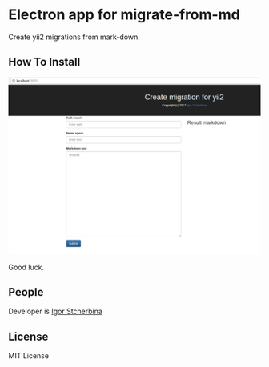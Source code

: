 # Electron app for migrate-from-md

Create yii2 migrations from mark-down.

## How To Install

![In work screenshot](https://raw.githubusercontent.com/eagle7410/migrate-from-md/0_1_0/screen.jpg)

Good luck.
   
## People

Developer is [Igor Stcherbina](https://github.com/eagle7410)
   
## License
   
MIT License 
